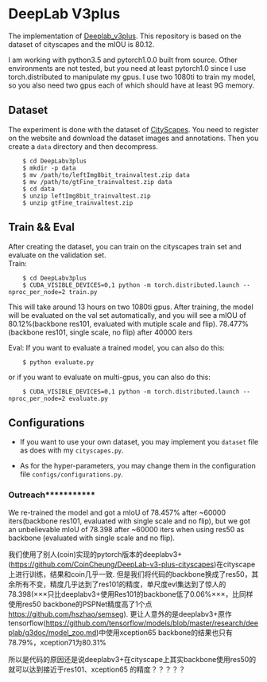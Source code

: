 # DeepLab V3plus
The implementation of [Deeplab_v3plus](https://arxiv.org/abs/1802.02611). This repository is based on the dataset of cityscapes and the mIOU is 80.12.

I am working with python3.5 and pytorch1.0.0 built from source. Other environments are not tested, but you need at least pytorch1.0 since I use torch.distributed to manipulate my gpus. I use two 1080ti to train my model, so you also need two gpus each of which should have at least 9G memory.


## Dataset
The experiment is done with the dataset of [CityScapes](https://www.cityscapes-dataset.com/). You need to register on the website and download the dataset images and annotations. Then you create a `data` directory and then decompress.
```
    $ cd DeepLabv3plus
    $ mkdir -p data
    $ mv /path/to/leftImg8bit_trainvaltest.zip data
    $ mv /path/to/gtFine_trainvaltest.zip data
    $ cd data
    $ unzip leftImg8bit_trainvaltest.zip
    $ unzip gtFine_trainvaltest.zip
```


## Train && Eval
After creating the dataset, you can train on the cityscapes train set and evaluate on the validation set.  
Train: 
```
    $ cd DeepLabv3plus
    $ CUDA_VISIBLE_DEVICES=0,1 python -m torch.distributed.launch --nproc_per_node=2 train.py
```
This will take around 13 hours on two 1080ti gpus. After training, the model will be evaluated on the val set automatically, and you will see a mIOU of 80.12%(backbone res101, evaluated with mutiple scale and flip). 78.477%(backbone res101, single scale, no flip) after 40000 iters

Eval:
If you want to evaluate a trained model, you can also do this: 
```
    $ python evaluate.py
```
or if you want to evaluate on multi-gpus, you can also do this: 
```
    $ CUDA_VISIBLE_DEVICES=0,1 python -m torch.distributed.launch --nproc_per_node=2 evaluate.py
```

## Configurations
* If you want to use your own dataset, you may implement you `dataset` file as does with my `cityscapes.py`. 

* As for the hyper-parameters, you may change them in the configuration file `configs/configurations.py`.


### Outreach***********

We re-trained the model and got a mIoU of 78.457% after ~60000 iters(backbone res101, evaluated with single scale and no flip), but we got an unbelievable mIoU of 78.398 after ~60000 iters when using res50 as backbone (evaluated with single scale and no flip).

我们使用了别人(coin)实现的pytorch版本的deeplabv3+(https://github.com/CoinCheung/DeepLab-v3-plus-cityscapes)在cityscape上进行训练，结果和coin几乎一致. 但是我们将代码的backbone换成了res50，其余所有不变，精度几乎达到了res101的精度，单尺度evl集达到了惊人的78.398(×××只比deeplabv3+使用Res101的backbone低了0.06%×××，比同样使用res50 backbone的PSPNet精度高了1个点 https://github.com/hszhao/semseg).
更让人意外的是deeplabv3+原作tensorflow(https://github.com/tensorflow/models/blob/master/research/deeplab/g3doc/model_zoo.md)中使用xception65 backbone的结果也只有78.79%，xception71为80.31% 

所以是代码的原因还是说deeplabv3+在cityscape上其实backbone使用res50的就可以达到接近于res101、xception65 的精度？？？？？


